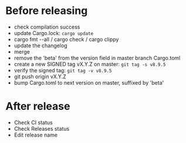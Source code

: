 # Before releasing

 - check compilation success
 - update Cargo.lock: `cargo update`
 - cargo fmt --all / cargo check / cargo clippy
 - update the changelog
 - merge
 - remove the 'beta' from the version field in master branch Cargo.toml
 - create a new SIGNED tag vX.Y.Z on master: `git tag -s v8.9.5`
 - verify the signed tag: `git tag -v v8.9.5`
 - git push origin vX.Y.Z
 - bump Cargo.toml to next version on master, suffixed by 'beta'

# After release

 - Check CI status
 - Check Releases status
 - Edit release name
